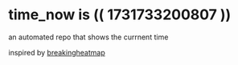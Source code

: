 # time_now is (( 1731733200807 ))

an automated repo that shows the currnent time

inspired by [breakingheatmap](https://github.com/breakingheatmap/breakingheatmap)